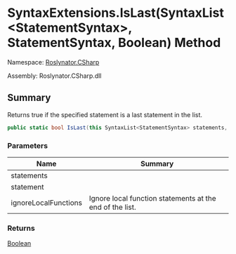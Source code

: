 # SyntaxExtensions\.IsLast\(SyntaxList\<StatementSyntax>, StatementSyntax, Boolean\) Method

Namespace: [Roslynator.CSharp](../../README.md)

Assembly: Roslynator\.CSharp\.dll

## Summary

Returns true if the specified statement is a last statement in the list\.

```csharp
public static bool IsLast(this SyntaxList<StatementSyntax> statements, StatementSyntax statement, bool ignoreLocalFunctions)
```

### Parameters

| Name | Summary |
| ---- | ------- |
| statements | |
| statement | |
| ignoreLocalFunctions | Ignore local function statements at the end of the list\. |

### Returns

[Boolean](https://docs.microsoft.com/en-us/dotnet/api/system.boolean)


